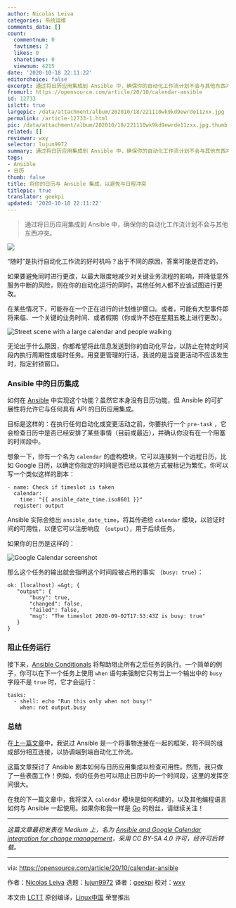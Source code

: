 ```yaml
---
author: Nicolas Leiva
categories: 系统运维
comments_data: []
count:
  commentnum: 0
  favtimes: 2
  likes: 0
  sharetimes: 0
  viewnum: 4215
date: '2020-10-18 22:11:22'
editorchoice: false
excerpt: 通过将日历应用集成到 Ansible 中，确保你的自动化工作流计划不会与其他东西冲突。
fromurl: https://opensource.com/article/20/10/calendar-ansible
id: 12733
islctt: true
largepic: /data/attachment/album/202010/18/221110wk9kd9ewrde11zxx.jpg
permalink: /article-12733-1.html
pic: /data/attachment/album/202010/18/221110wk9kd9ewrde11zxx.jpg.thumb.jpg
related: []
reviewer: wxy
selector: lujun9972
summary: 通过将日历应用集成到 Ansible 中，确保你的自动化工作流计划不会与其他东西冲突。
tags:
- Ansible
- 日历
thumb: false
title: 将你的日历与 Ansible 集成，以避免与日程冲突
titlepic: true
translator: geekpi
updated: '2020-10-18 22:11:22'
---
```



> 
> 通过将日历应用集成到 Ansible 中，确保你的自动化工作流计划不会与其他东西冲突。
> 
> 
> 


![](/data/attachment/album/202010/18/221110wk9kd9ewrde11zxx.jpg)


“随时”是执行自动化工作流的好时机吗？出于不同的原因，答案可能是否定的。


如果要避免同时进行更改，以最大限度地减少对关键业务流程的影响，并降低意外服务中断的风险，则在你的自动化运行的同时，其他任何人都不应该试图进行更改。


在某些情况下，可能存在一个正在进行的计划维护窗口。或者，可能有大型事件即将来临、一个关键的业务时间、或者假期（你或许不想在星期五晚上进行更改）。


![Street scene with a large calendar and people walking](/data/attachment/album/202010/18/221143fw24mm4e174z1wlp.jpg "Street scene with a large calendar and people walking")


无论出于什么原因，你都希望将此信息发送到你的自动化平台，以防止在特定时间段内执行周期性或临时任务。用变更管理的行话，我说的是当变更活动不应该发生时，指定封锁窗口。


### Ansible 中的日历集成


如何在 [Ansible](https://docs.ansible.com/ansible/latest/index.html) 中实现这个功能？虽然它本身没有日历功能，但 Ansible 的可扩展性将允许它与任何具有 API 的日历应用集成。


目标是这样的：在执行任何自动化或变更活动之前，你要执行一个 `pre-task` ，它会检查日历中是否已经安排了某些事情（目前或最近），并确认你没有在一个阻塞的时间段中。


想象一下，你有一个名为 `calendar` 的虚构模块，它可以连接到一个远程日历，比如 Google 日历，以确定你指定的时间是否已经以其他方式被标记为繁忙。你可以写一个类似这样的剧本：



```
- name: Check if timeslot is taken
  calendar:
    time: "{{ ansible_date_time.iso8601 }}"
  register: output

```

Ansible 实际会给出 `ansible_date_time`，将其传递给 `calendar` 模块，以验证时间的可用性，以便它可以注册响应 （`output`），用于后续任务。


如果你的日历是这样的：


![Google Calendar screenshot](/data/attachment/album/202010/18/221150jupznzhuu5fk5k9a.png "Google Calendar screenshot")


那么这个任务的输出就会指明这个时间段被占用的事实 （`busy: true`）：



```
ok: [localhost] =&gt; {
   "output": {
       "busy": true,
       "changed": false,
       "failed": false,
       "msg": "The timeslot 2020-09-02T17:53:43Z is busy: true"
   }
}

```

### 阻止任务运行


接下来，[Ansible Conditionals](https://docs.ansible.com/ansible/latest/user_guide/playbooks_conditionals.html) 将帮助阻止所有之后任务的执行。一个简单的例子，你可以在下一个任务上使用 `when` 语句来强制它只有当上一个输出中的 `busy` 字段不是 `true` 时，它才会运行：



```
tasks:
  - shell: echo "Run this only when not busy!"
    when: not output.busy

```

### 总结


在[上一篇文章](https://medium.com/swlh/python-and-ansible-to-automate-a-network-security-workflow-28b9a44660c6)中，我说过 Ansible 是一个将事物连接在一起的框架，将不同的组成部分相互连接，以协调端到端自动化工作流。


这篇文章探讨了 Ansible 剧本如何与日历应用集成以检查可用性。然而，我只做了一些表面工作！例如，你的任务也可以阻止日历中的一个时间段，这里的发挥空间很大。


在我的下一篇文章中，我将深入 `calendar` 模块是如何构建的，以及其他编程语言如何与 Ansible 一起使用。如果你和我一样是 [Go](https://golang.org/) 的粉丝，请继续关注！




---


*这篇文章最初发表在 Medium 上，名为 [Ansible and Google Calendar integration for change management](https://medium.com/swlh/ansible-and-google-calendar-integration-for-change-management-7c00553b3d5a)，采用 CC BY-SA 4.0 许可，经许可后转载。*




---


via: <https://opensource.com/article/20/10/calendar-ansible>


作者：[Nicolas Leiva](https://opensource.com/users/nicolas-leiva) 选题：[lujun9972](https://github.com/lujun9972) 译者：[geekpi](https://github.com/geekpi) 校对：[wxy](https://github.com/wxy)


本文由 [LCTT](https://github.com/LCTT/TranslateProject) 原创编译，[Linux中国](https://linux.cn/) 荣誉推出